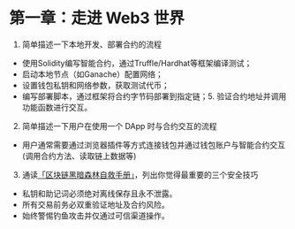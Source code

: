 # 第一章：走进 Web3 世界

1. 简单描述一下本地开发、部署合约的流程

- 使用Solidity编写智能合约，通过Truffle/Hardhat等框架编译测试；
- 启动本地节点（如Ganache）配置网络；
- 设置钱包私钥和网络参数，获取测试代币；
- 编写部署脚本，通过框架将合约字节码部署到指定链；5. 验证合约地址并调用功能函数进行交互。  
 
   
2. 简单描述一下用户在使用一个 DApp 时与合约交互的流程

- 用户通常需要通过浏览器插件等方式连接钱包并通过钱包账户与智能合约交互(调用合约方法、读取链上数据等)

3. 通读[「区块链黑暗森林自救手册」](https://github.com/slowmist/Blockchain-dark-forest-selfguard-handbook/blob/main/README_CN.md)，列出你觉得最重要的三个安全技巧
- 私钥和助记词必须绝对离线保存且永不泄露。
- 所有交易前务必双重验证地址及合约风险。
- 始终警惕钓鱼攻击并仅通过可信渠道操作。

